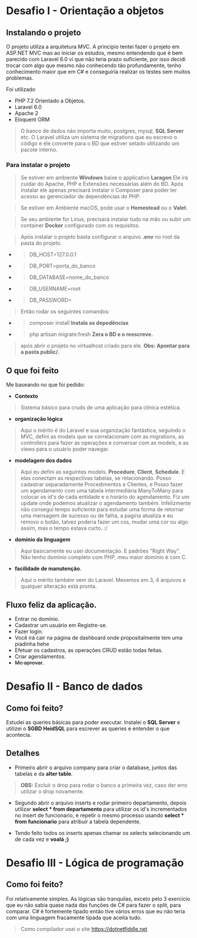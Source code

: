 # Desafio I - Orientação a objetos

## Instalando o projeto
O projeto utiliza a arquitetura MVC.
A princípio tentei fazer o projeto em ASP.NET MVC mas ao iniciar os estudos, mesmo entendendo que é bem parecido com Laravel 6.0 ví que não teria prazo suficiente, por isso decidi trocar com algo que mesmo não conhecendo tão profundamente, tenho conhecimento maior que em C# e conseguiria realizar os testes sem muitos problemas.

Foi utilizado 
* PHP 7.2 Orientado a Objetos.
* Laravel 6.0
* Apache 2
* Eloquent ORM
> O banco de dados não importa muito, postgres, mysql, **SQL Server** etc. O Laravel utiliza um sistema de migrations que eu escrevo o código e ele converte para o BD que estiver setado utilizando um pacote interno.

### Para instalar o projeto
> Se estiver em ambiente **Windows** baixe o applicativo **Laragon** Ele irá cuidar do Apache, PHP e Extensões necessárias além do BD. Após instalar ele apenas precisará instalar o Composer para poder ter acesso ao gerenciador de dependências do PHP.

> Se estiver em Ambiente macOS, pode usar o **Homestead** ou o **Valet**.

> Se seu ambiente for Linux, precisará instalar tudo na mão ou subir um container **Docker** configurado com os requisitos.

> Após instalar o projeto basta configurar o arquivo **.env** no root da pasta do projeto.

* > DB_HOST=127.0.0.1
* > DB_PORT=porta_do_banco
* > DB_DATABASE=nome_do_banco
* > DB_USERNAME=root
* > DB_PASSWORD=

> Então rodar os seguintes comandos:
* > composer install **Instala as depedências**
* > php artisan migrate:fresh **Zera o BD e o reescreve.**

> após abrir o projeto no virtualhost criado para ele. **Obs: Apontar para a pasta public/.**
## O que foi feito
Me baseando no que foi pedido:
* **Contexto**
>Sistema básico para cruds de uma aplicação para clínica estética.

* **organização lógica** 
> Aqui o mérito é do Laravel e sua organização fantástica, seguindo o MVC, defini as models que se correlacionam com as migrations, as controllers para fazer as operações e conversar com as models, e as views para o usuário poder navegar.
* **modelagem dos dados**
> Aqui eu defini as seguintes models. **Procedure**, **Client**, **Schedule**. E elas conectam as respectivas tabelas, se relacionando. Posso cadastrar separadamente Procedimentos e Clientes, e Posso fazer um agendamento com uma tabela intermediária ManyToMany para colocar os id's de cada entidade e o horário do agendamento. Fiz um update onde podemos atualizar o agendamento também. Infelizmente não consegui tempo suficiente para estudar uma forma de retornar uma mensagem de sucesso ou de falha, a pagina atualiza e eu removo o botão, talvez poderia fazer um css, mudar uma cor ou algo assim, mas o tempo estava curto. :/

* **domínio da linguagem**
> Aqui basicamente eu usei documentação. E padrões "Right Way". Não tenho domínio completo com PHP, meu maior domínio é com C.
* **facilidade de manutenção**.
> Aqui o mérito também vem do Laravel. Mexemos em 3, 4 arquivos e qualquer alteração está pronta.

## Fluxo feliz da aplicação.

* Entrar no domínio.
* Cadastrar um usuário em Registre-se.
* Fazer login.
* Você irá cair na página de dashboard onde propositalmente tem uma piadinha hehe
* Efetuar os cadastros, as operações CRUD estão todas feitas.
* Criar agendamentos.
* ~~Me aprovar~~.

# Desafio II - Banco de dados

## Como foi feito?
Estudei as queries básicas para poder executar.
Instalei o **SQL Server** e utilizei o **SGBD HeidSQL** para escrever as queries e entender o que acontecia.

## Detalhes

* Primeiro abrir o arquivo company para criar o database, juntos das tabelas e da **alter table**.

> **OBS:** Excluir o drop para rodar o banco a primeira vez, caso der erro utilizar o drop novamente.

* Segundo abrir o arquivo inserts e rodar primeiro departamento, depois utilizar **select * from departamento** para utilizar os id's incrementados no insert de funcionario, e repetir o mesmo processo usando **select * from funcionario** para atribuir a tabela dependente.

* Tendo feito todos os inserts apenas chamar os selects selecionando um de cada vez e **voalá ;)**

# Desafio III - Lógica de programação

## Como foi feito?
Foi relativamente simples. As lógicas são tranquilas, exceto pelo 3 exercício que eu não sabia quase nada das funções de C# para fazer o split, para comparar. C# é fortemente tipado então tive vários erros que eu não teria com uma linguagem fracamente tipada que aceita tudo.

> Como compilador usei o site https://dotnetfiddle.net